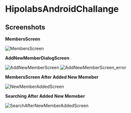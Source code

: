 # HipolabsAndroidChallange

## Screenshots
 
**MembersScreen**

![MembersScreen](https://user-images.githubusercontent.com/53402156/231798247-6e80dd3a-7738-4775-bd1f-81db52262a69.png)

**AddNewMemberDialogScreen**

![AddNewMemberScreen](https://user-images.githubusercontent.com/53402156/231798242-783f2aa9-913f-4065-a2e8-4e9fbb7cdef2.png)
![AddNewMemberScreen_error](https://user-images.githubusercontent.com/53402156/231797836-8dbf5faf-0619-4924-89cd-1e5908fbf9bf.png)

**MembersScreen After Added New Memeber**

![NewMemberAddedScreen](https://user-images.githubusercontent.com/53402156/231798240-d6b8ea55-b3bf-47d5-b78e-31d6393d52ef.png)

**Searching  After Added New Memeber**

![SearchAfterNewMemberAddedScreen](https://user-images.githubusercontent.com/53402156/231798236-ceeaefa4-c2b9-41ce-b9fe-fca64d83374b.png)
